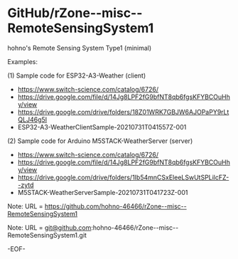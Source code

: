 # GitHub/rZone--misc--RemoteSensingSystem1

hohno's Remote Sensing System Type1 (minimal)

Examples:

(1) Sample code for ESP32-A3-Weather (client)

* https://www.switch-science.com/catalog/6726/
* https://drive.google.com/file/d/14Jg8LPF2fG9bfNT8qb6fgsKFYBCOuHhy/view
* https://drive.google.com/drive/folders/18Z01WRK7GBJW6AJOPaPY9rLtQLJ46g5I
* ESP32-A3-WeatherClientSample-20210731T041557Z-001

(2) Sample code for Arduino M5STACK-WeatherServer (server)

* https://www.switch-science.com/catalog/6726/
* https://drive.google.com/file/d/14Jg8LPF2fG9bfNT8qb6fgsKFYBCOuHhy/view
* https://drive.google.com/drive/folders/1Ib54mnCSxEleeLSwUtSPLilcFZ--zytd
* M5STACK-WeatherServerSample-20210731T041723Z-001

Note: URL = https://github.com/hohno-46466/rZone--misc--RemoteSensingSystem1

Note: URL = git@github.com:hohno-46466/rZone--misc--RemoteSensingSystem1.git

-EOF-
